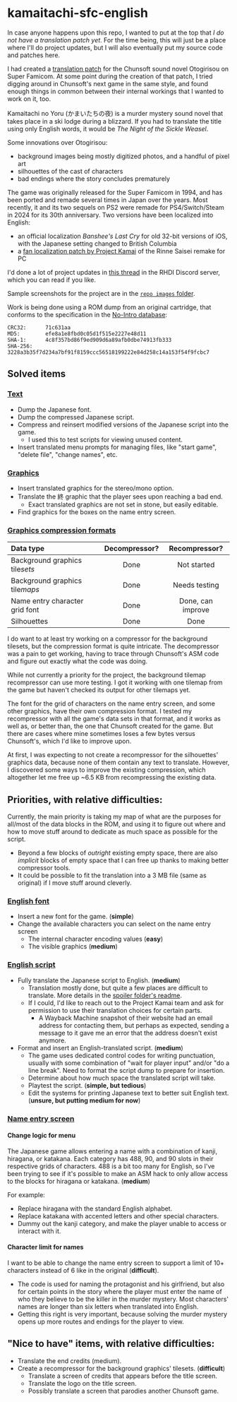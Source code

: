 # kamaitachi-sfc-english
In case anyone happens upon this repo, I wanted to put at the top that *I do not have a translation patch yet*. For the time being, this will just be a place where I'll do project updates, but I will also eventually put my source code and patches here.

I had created a [translation patch](https://github.com/ButThouMust/otogirisou-english) for the Chunsoft sound novel Otogirisou on Super Famicom. At some point during the creation of that patch, I tried digging around in Chunsoft's next game in the same style, and found enough things in common between their internal workings that I wanted to work on it, too.

Kamaitachi no Yoru (かまいたちの夜) is a murder mystery sound novel that takes place in a ski lodge during a blizzard. If you had to translate the title using only English words, it would be *The Night of the Sickle Weasel*.

Some innovations over Otogirisou:
- background images being mostly digitized photos, and a handful of pixel art
- silhouettes of the cast of characters
- bad endings where the story concludes prematurely

The game was originally released for the Super Famicom in 1994, and has been ported and remade several times in Japan over the years. Most recently, it and its two sequels on PS2 were remade for PS4/Switch/Steam in 2024 for its 30th anniversary. Two versions have been localized into English:
- an official localization *Banshee's Last Cry* for old 32-bit versions of iOS,
  with the Japanese setting changed to British Columbia
- a [fan localization patch by Project Kamai](https://web.archive.org/web/20230801045909/https://projectkamai.com/) of the Rinne Saisei remake for PC

I'd done a lot of project updates in [this thread](https://discord.com/channels/266412086291070988/1089409844743782440) in the RHDI Discord server, which you can read if you like.

Sample screenshots for the project are in the [`repo images` folder](repo%20images).

Work is being done using a ROM dump from an original cartridge, that conforms to the specification in the [No-Intro database](https://datomatic.no-intro.org/index.php?page=show_record&s=49&n=1301):

```
CRC32:		71c631aa
MD5:		efe8a1e8fbd0c05d1f515e2227e48d11
SHA-1:		4c8f357bd86f9ed909d6a89afb0dbe74913fb333
SHA-256:	3228a3b35f7d234a7bf91f8159ccc56518199222e84d258c14a153f54f9fcbc7
```

## Solved items
### <ins>Text</ins>
- Dump the Japanese font.
- Dump the compressed Japanese script.
- Compress and reinsert modified versions of the Japanese script into the game.
  - I used this to test scripts for viewing unused content.
- Insert translated menu prompts for managing files, like "start game", "delete file", "change names", etc.

### <ins>Graphics</ins>
- Insert translated graphics for the stereo/mono option.
- Translate the 終 graphic that the player sees upon reaching a bad end.
  - Exact translated graphics are not set in stone, but easily editable.
- Find graphics for the boxes on the name entry screen.

### <ins>Graphics compression formats</ins>
| Data type | Decompressor? | Recompressor? |
| :--- | :---: | :---: |
| Background graphics tile*sets* | Done | Not started |
| Background graphics tile*maps* | Done | Needs testing |
| Name entry character grid font | Done | Done, can improve |
| Silhouettes | Done | Done |

I do want to at least try working on a compressor for the background tilesets, but the compression format is quite intricate. The decompressor was a pain to get working, having to trace through Chunsoft's ASM code and figure out exactly what the code was doing.

While not currently a priority for the project, the background tilemap recompressor can use more testing. I got it working with one tilemap from the game but haven't checked its output for other tilemaps yet.

The font for the grid of characters on the name entry screen, and some other graphics, have their own compression format. I tested my recompressor with all the game's data sets in that format, and it works as well as, or better than, the one that Chunsoft created for the game. But there are cases where mine sometimes loses a few bytes versus Chunsoft's, which I'd like to improve upon.

At first, I was expecting to not create a recompressor for the silhouettes' graphics data, because none of them contain any text to translate. However, I discovered some ways to improve the existing compression, which altogether let me free up ~6.5 KB from recompressing the existing data.

## Priorities, with relative difficulties:
Currently, the main priority is taking my map of what are the purposes for all/most of the data blocks in the ROM, and using it to figure out where and how to move stuff around to dedicate as much space as possible for the script.
- Beyond a few blocks of *outright* existing empty space, there are also *implicit* blocks of empty space that I can free up thanks to making better compressor tools.
- It could be possible to fit the translation into a 3 MB file (same as original) if I move stuff around cleverly.

### <ins>English font</ins>
- Insert a new font for the game. (**simple**)
- Change the available characters you can select on the name entry screen
  - The internal character encoding values (**easy**)
  - The visible graphics (**medium**)

### <ins>English script</ins>
- Fully translate the Japanese script to English. (**medium**)
  - Translation mostly done, but quite a few places are difficult to translate.  More details in the [spoiler folder's readme](spoilers/README.md).
  - If I could, I'd like to reach out to the Project Kamai team and ask for permission to use their translation choices for certain parts.
    - A Wayback Machine snapshot of their website had an email address for contacting them, but perhaps as expected, sending a message to it gave me an error that the address doesn't exist anymore.
- Format and insert an English-translated script. (**medium**)
  - The game uses dedicated control codes for writing punctuation, usually with some combination of "wait for player input" and/or "do a line break". Need to format the script dump to prepare for insertion.
  - Determine about how much space the translated script will take.
  - Playtest the script. (**simple, but tedious**)
  - Edit the systems for printing Japanese text to better suit English text. (**unsure, but putting medium for now**)

### <ins>Name entry screen</ins>
#### Change logic for menu
The Japanese game allows entering a name with a combination of kanji, hiragana, or katakana. Each category has 488, 90, and 90 slots in their respective grids of characters. 488 is a bit too many for English, so I've been trying to see if it's possible to make an ASM hack to only allow access to the blocks for hiragana or katakana. (**medium**)

For example:
- Replace hiragana with the standard English alphabet.
- Replace katakana with accented letters and other special characters.
- Dummy out the kanji category, and make the player unable to access or interact with it.

#### Character limit for names
I want to be able to change the name entry screen to support a limit of 10+ characters instead of 6 like in the original (**difficult**).
- The code is used for naming the protagonist and his girlfriend, but also for certain points in the story where the player must enter the name of who they believe to be the killer in the murder mystery. Most characters' names are longer than six letters when translated into English.
- Getting this right is very important, because solving the murder mystery opens up more routes and endings for the player to view.

## "Nice to have" items, with relative difficulties:
- Translate the end credits (medium).
- Create a recompressor for the background graphics' tilesets. (**difficult**)
  - Translate a screen of credits that appears before the title screen.
  - Translate the logo on the title screen.
  - Possibly translate a screen that parodies another Chunsoft game.

